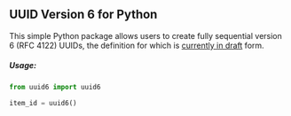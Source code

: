 ## UUID Version 6 for Python

This simple Python package allows users to create fully sequential version 6 (RFC 4122) UUIDs, the definition for which is [currently in draft](https://tools.ietf.org/html/draft-peabody-dispatch-new-uuid-format-00) form.

##### Usage:

```python
from uuid6 import uuid6

item_id = uuid6()
```
